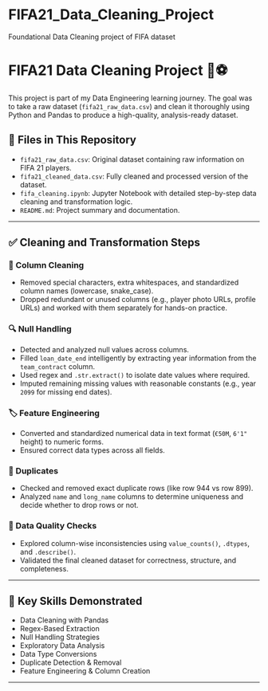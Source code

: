 # FIFA21_Data_Cleaning_Project
Foundational Data Cleaning project of FIFA dataset
# FIFA21 Data Cleaning Project 🧹⚽

This project is part of my Data Engineering learning journey. The goal was to take a raw dataset (`fifa21_raw_data.csv`) and clean it thoroughly using Python and Pandas to produce a high-quality, analysis-ready dataset.

## 📁 Files in This Repository

- `fifa21_raw_data.csv`: Original dataset containing raw information on FIFA 21 players.
- `fifa21_cleaned_data.csv`: Fully cleaned and processed version of the dataset.
- `fifa_cleaning.ipynb`: Jupyter Notebook with detailed step-by-step data cleaning and transformation logic.
- `README.md`: Project summary and documentation.

---

## ✅ Cleaning and Transformation Steps

### 🧹 Column Cleaning
- Removed special characters, extra whitespaces, and standardized column names (lowercase, snake_case).
- Dropped redundant or unused columns (e.g., player photo URLs, profile URLs) and worked with them separately for hands-on practice.

### 🔍 Null Handling
- Detected and analyzed null values across columns.
- Filled `loan_date_end` intelligently by extracting year information from the `team_contract` column.
- Used regex and `.str.extract()` to isolate date values where required.
- Imputed remaining missing values with reasonable constants (e.g., year `2099` for missing end dates).

### 🏷️ Feature Engineering
- Converted and standardized numerical data in text format (`€50M`, `6'1"` height) to numeric forms.
- Ensured correct data types across all fields.

### 🔁 Duplicates
- Checked and removed exact duplicate rows (like row 944 vs row 899).
- Analyzed `name` and `long_name` columns to determine uniqueness and decide whether to drop rows or not.

### 🧪 Data Quality Checks
- Explored column-wise inconsistencies using `value_counts()`, `.dtypes`, and `.describe()`.
- Validated the final cleaned dataset for correctness, structure, and completeness.

---

## 🎯 Key Skills Demonstrated

- Data Cleaning with Pandas
- Regex-Based Extraction
- Null Handling Strategies
- Exploratory Data Analysis
- Data Type Conversions
- Duplicate Detection & Removal
- Feature Engineering & Column Creation

---

